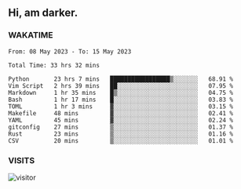 ## Hi, am darker.

### WAKATIME

<!--START_SECTION:waka-->

```text
From: 08 May 2023 - To: 15 May 2023

Total Time: 33 hrs 32 mins

Python       23 hrs 7 mins   █████████████████▒░░░░░░░   68.91 %
Vim Script   2 hrs 39 mins   ██░░░░░░░░░░░░░░░░░░░░░░░   07.95 %
Markdown     1 hr 35 mins    █▒░░░░░░░░░░░░░░░░░░░░░░░   04.75 %
Bash         1 hr 17 mins    █░░░░░░░░░░░░░░░░░░░░░░░░   03.83 %
TOML         1 hr 3 mins     ▓░░░░░░░░░░░░░░░░░░░░░░░░   03.15 %
Makefile     48 mins         ▓░░░░░░░░░░░░░░░░░░░░░░░░   02.41 %
YAML         45 mins         ▓░░░░░░░░░░░░░░░░░░░░░░░░   02.24 %
gitconfig    27 mins         ▒░░░░░░░░░░░░░░░░░░░░░░░░   01.37 %
Rust         23 mins         ▒░░░░░░░░░░░░░░░░░░░░░░░░   01.16 %
CSV          20 mins         ▒░░░░░░░░░░░░░░░░░░░░░░░░   01.01 %
```

<!--END_SECTION:waka-->

### VISITS
<!-- i should probably build this when i will have some time -->
![visitor](https://profile-counter.glitch.me/sanix-darker/count.svg)
